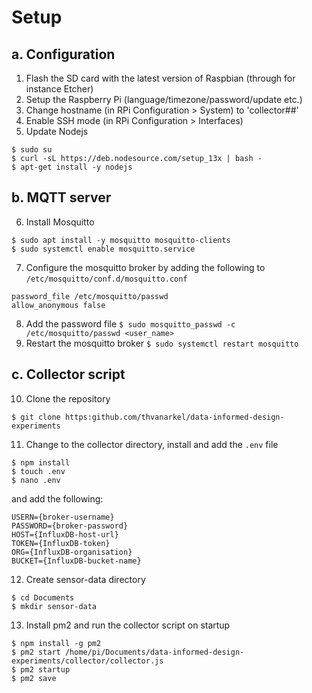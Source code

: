 # Setup

## a. Configuration
1. Flash the SD card with the latest version of Raspbian (through for instance Etcher)
2. Setup the Raspberry Pi (language/timezone/password/update etc.)
3. Change hostname (in RPi Configuration > System) to 'collector##'
4. Enable SSH mode (in RPi Configuration > Interfaces)
5. Update Nodejs
```
$ sudo su
$ curl -sL https://deb.nodesource.com/setup_13x | bash -
$ apt-get install -y nodejs
```

## b. MQTT server
6. Install Mosquitto
```
$ sudo apt install -y mosquitto mosquitto-clients
$ sudo systemctl enable mosquitto.service
```
7. Configure the mosquitto broker by adding the following to `/etc/mosquitto/conf.d/mosquitto.conf`
```
password_file /etc/mosquitto/passwd
allow_anonymous false
```
8. Add the password file
`$ sudo mosquitto_passwd -c /etc/mosquitto/passwd <user_name>`
9. Restart the mosquitto broker
`$ sudo systemctl restart mosquitto`

## c. Collector script
10. Clone the repository
```
$ git clone https:github.com/thvanarkel/data-informed-design-experiments
```
11. Change to the collector directory, install and add the `.env` file
```
$ npm install
$ touch .env
$ nano .env
```
and add the following:
```
USERN={broker-username}
PASSWORD={broker-password}
HOST={InfluxDB-host-url}
TOKEN={InfluxDB-token}
ORG={InfluxDB-organisation}
BUCKET={InfluxDB-bucket-name}
```
12. Create sensor-data directory
```
$ cd Documents
$ mkdir sensor-data
```
13. Install pm2 and run the collector script on startup
```
$ npm install -g pm2
$ pm2 start /home/pi/Documents/data-informed-design-experiments/collector/collector.js
$ pm2 startup
$ pm2 save
```
